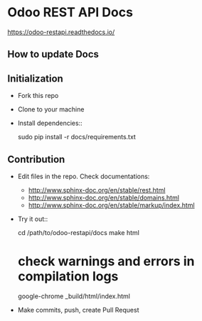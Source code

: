 Odoo REST API Docs
==================

https://odoo-restapi.readthedocs.io/

How to update Docs
------------------

Initialization
--------------

* Fork this repo
* Clone to your machine
* Install dependencies::

    sudo pip install -r docs/requirements.txt

Contribution
------------

* Edit files in the repo. Check documentations:

  * http://www.sphinx-doc.org/en/stable/rest.html
  * http://www.sphinx-doc.org/en/stable/domains.html
  * http://www.sphinx-doc.org/en/stable/markup/index.html

* Try it out::

    cd /path/to/odoo-restapi/docs
    make html
    # check warnings and errors in compilation logs
    google-chrome _build/html/index.html

* Make commits, push, create Pull Request
